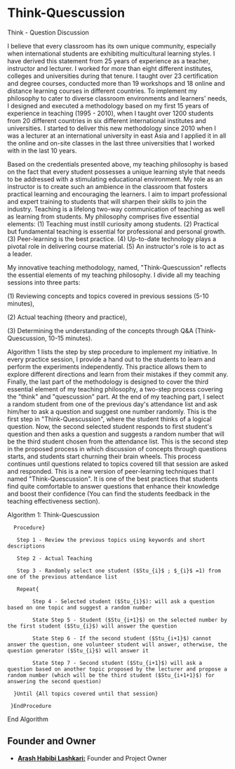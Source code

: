 # Think-Quescussion
Think - Question Discussion 

I believe that every classroom has its own unique community, especially when international students are exhibiting multicultural learning styles. I have derived this statement from 25 years of experience as a teacher, instructor and lecturer. I worked for more than eight different institutes, colleges and universities during that tenure. I taught over 23 certification and degree courses, conducted more than 19 workshops and 18 online and distance learning courses in different countries. To implement my philosophy to cater to diverse classroom environments and learners' needs, I designed and executed a methodology based on my first 15 years of experience in teaching (1995 - 2010), when I taught over 1200 students from 20 different countries in six different international institutes and universities. I started to deliver this new methodology since 2010 when I was a lecturer at an international university in east Asia and I applied it in all the online and on-site classes in the last three universities that I worked with in the last 10 years.

Based on the credentials presented above, my teaching philosophy is based on the fact that every student possesses a unique learning style that needs to be addressed with a stimulating educational environment. My role as an instructor is to create such an ambience in the classroom that fosters practical learning and encouraging the learners. I aim to impart professional and expert training to students that will sharpen their skills to join the industry. Teaching is a lifelong two-way communication of teaching as well as learning from students. My philosophy comprises five essential elements: (1) Teaching must instill curiosity among students. (2) Practical but fundamental teaching is essential for professional and personal growth. (3) Peer-learning is the best practice. (4) Up-to-date technology plays a pivotal role in delivering course material. (5) An instructor's role is to act as a leader. 

My innovative teaching methodology, named, "Think-Quescussion" reflects the essential elements of my teaching philosophy. I divide all my teaching sessions into three parts: 

(1) Reviewing concepts and topics covered in previous sessions (5-10 minutes), 

(2) Actual teaching (theory and practice),  

(3) Determining the understanding of the concepts through Q\&A (Think-Quescussion, 10-15 minutes).


Algorithm 1 lists the step by step procedure to implement my initiative. In every practice session, I provide a hand out to the students to learn and perform the experiments independently. This practice allows them to explore different directions and learn from their mistakes if they commit any. Finally, the last part of the methodology is designed to cover the third essential element of my teaching philosophy, a two-step process covering the "think" and "quescussion" part. At the end of my teaching part, I select a random student from one of the previous day's attendance list and ask him/her to ask a question and suggest one number randomly. This is the first step in "Think-Quescussion", where the student thinks of a logical question. Now, the second selected student responds to first student's question and then asks a question and suggests a random number that will be the third student chosen from the attendance list. This is the second step in the proposed process in which discussion of concepts through questions starts, and students start churning their brain wheels. This process continues until questions related to topics covered till that session are asked and responded. This is a new version of peer-learning techniques that I named "Think-Quescussion". It is one of the best practices that students find quite comfortable to answer questions that enhance their knowledge and boost their confidence (You can find the students feedback in the teaching effectiveness section). 


Algorithm 1: Think-Quescussion

      Procedure}
      
       Step 1 - Review the previous topics using keywords and short descriptions
       
       Step 2 - Actual Teaching
       
       Step 3 - Randomly select one student ($Stu_{i}$ ; $_{i}$ =1) from one of the previous attendance list
       
       Repeat{
       
            Step 4 - Selected student ($Stu_{i}$): will ask a question based on one topic and suggest a random number
            
            State Step 5 - Student ($Stu_{i+1}$) on the selected number by the first student ($Stu_{i}$) will answer the question
            
            State Step 6 - If the second student ($Stu_{i+1}$) cannot answer the question, one volunteer student will answer, otherwise, the question generator ($Stu_{i}$) will answer it
            
            State Step 7 - Second student ($Stu_{i+1}$) will ask a question based on another topic proposed by the lecturer and propose a random number (which will be the third student ($Stu_{i+1+1}$) for answering the second question)
            
      }Until {All topics covered until that session}
      
     }EndProcedure
     
  End Algorithm


## Founder and Owner

* [**Arash Habibi Lashkari:**](https://www.cs.unb.ca/~alashkar/) Founder and Project Owner
